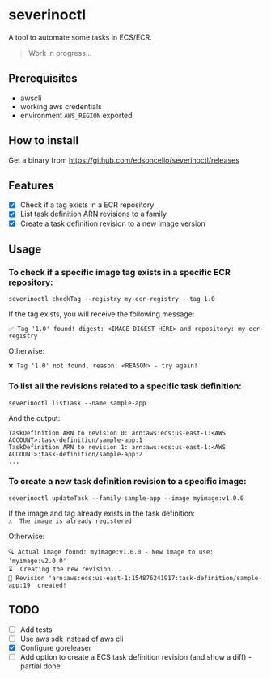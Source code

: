 # severinoctl

A tool to automate some tasks in ECS/ECR.
> Work in progress...

## Prerequisites
* awscli
* working aws credentials
* environment `AWS_REGION` exported

## How to install
Get a binary from https://github.com/edsoncelio/severinoctl/releases 

## Features
 - [x] Check if a tag exists in a ECR repository
 - [x] List task definition ARN revisions to a family
 - [x] Create a task definition revision to a new image version

## Usage

### To check if a specific image tag exists in a specific ECR repository:   
`severinoctl checkTag --registry my-ecr-registry --tag 1.0`

If the tag exists, you will receive the following message:
```
✅ Tag '1.0' found! digest: <IMAGE DIGEST HERE> and repository: my-ecr-registry
```

Otherwise:
```
❌ Tag '1.0' not found, reason: <REASON> - try again!
```

### To list all the revisions related to a specific task definition:   
`severinoctl listTask --name sample-app`

And the output:
```
TaskDefinition ARN to revision 0: arn:aws:ecs:us-east-1:<AWS ACCOUNT>:task-definition/sample-app:1
TaskDefinition ARN to revision 1: arn:aws:ecs:us-east-1:<AWS ACCOUNT>:task-definition/sample-app:2
...
```

### To create a new task definition revision to a specific image:   
`severinoctl updateTask --family sample-app --image myimage:v1.0.0`

If the image and tag already exists in the task definition:   
`⚠️  The image is already registered`

Otherwise:   
```
🔍 Actual image found: myimage:v1.0.0 - New image to use: 'myimage:v2.0.0'
⌛  Creating the new revision...
🎉 Revision 'arn:aws:ecs:us-east-1:154876241917:task-definition/sample-app:19' created!
```

## TODO
 - [ ] Add tests
 - [ ] Use aws sdk instead of aws cli
 - [x] Configure goreleaser
 - [ ] Add option to create a ECS task definition revision (and show a diff) - partial done

